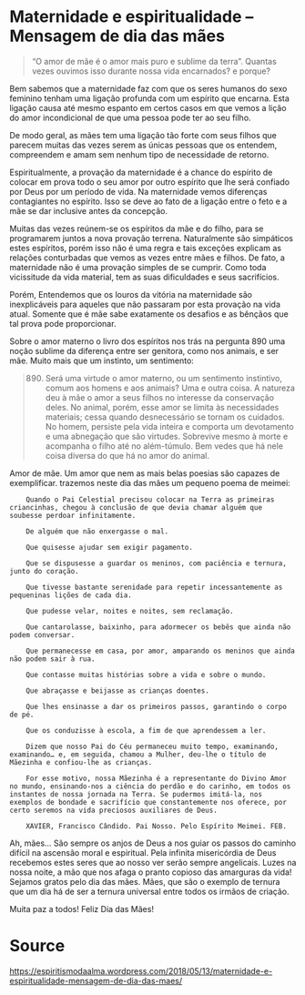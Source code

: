 # Maternidade e espiritualidade – Mensagem de dia das mães

> “O amor de mãe é o amor mais puro e sublime da terra”. Quantas vezes ouvimos isso durante nossa vida encarnados? e porque?

Bem sabemos que a maternidade faz com que os seres humanos do sexo feminino tenham uma ligação profunda com um espírito que encarna. Esta ligação causa até mesmo espanto em certos casos em que vemos a lição do amor incondicional de que uma pessoa pode ter ao seu filho.

De modo geral, as mães tem uma ligação tão forte com seus filhos que parecem muitas das vezes serem as únicas pessoas que os entendem, compreendem e amam sem nenhum tipo de necessidade de retorno.

Espiritualmente, a provação da maternidade é a chance do espírito de colocar em prova todo o seu amor por outro espírito que lhe será confiado por Deus por um período de vida. Na maternidade vemos diferenças contagiantes no espírito. Isso se deve ao fato de a ligação entre o feto e a mãe se dar inclusive antes da concepção.

Muitas das vezes reúnem-se os espíritos da mãe e do filho, para se programarem juntos a nova provação terrena. Naturalmente são simpáticos estes espíritos, porém isso não é uma regra e tais exceções explicam as relações conturbadas que vemos as vezes entre mães e filhos. De fato, a maternidade não é uma provação simples de se cumprir. Como toda vicissitude da vida material, tem as suas dificuldades e seus sacrifícios.

Porém, Entendemos que os louros da vitória na maternidade são inexplicáveis para aqueles que não passaram por esta provação na vida atual. Somente que é mãe sabe exatamente os desafios e as bênçãos que tal prova pode proporcionar.

Sobre o amor materno o livro dos espíritos nos trás na pergunta 890 uma noção sublime da diferença entre ser genitora, como nos animais, e ser mãe. Muito mais que um instinto, um sentimento:

> 890. Será uma virtude o amor materno, ou um sentimento instintivo, comum aos homens e aos animais?
Uma e outra coisa. A natureza deu à mãe o amor a seus filhos no interesse da conservação deles. No animal, porém, esse amor se limita às necessidades materiais; cessa quando desnecessário se tornam os cuidados. No homem, persiste pela vida inteira e comporta um devotamento e uma abnegação que são virtudes. Sobrevive mesmo à morte e acompanha o filho até no além-túmulo. Bem vedes que há nele coisa diversa do que há no amor do animal.

Amor de mãe. Um amor que nem as mais belas poesias são capazes de exemplificar. trazemos neste dia das mães um pequeno poema de meimei:
```
    Quando o Pai Celestial precisou colocar na Terra as primeiras criancinhas, chegou à conclusão de que devia chamar alguém que soubesse perdoar infinitamente.

    De alguém que não enxergasse o mal.

    Que quisesse ajudar sem exigir pagamento.

    Que se dispusesse a guardar os meninos, com paciência e ternura, junto do coração.

    Que tivesse bastante serenidade para repetir incessantemente as pequeninas lições de cada dia.

    Que pudesse velar, noites e noites, sem reclamação.

    Que cantarolasse, baixinho, para adormecer os bebês que ainda não podem conversar.

    Que permanecesse em casa, por amor, amparando os meninos que ainda não podem sair à rua.

    Que contasse muitas histórias sobre a vida e sobre o mundo.

    Que abraçasse e beijasse as crianças doentes.

    Que lhes ensinasse a dar os primeiros passos, garantindo o corpo de pé.

    Que os conduzisse à escola, a fim de que aprendessem a ler.

    Dizem que nosso Pai do Céu permaneceu muito tempo, examinando, examinando… e, em seguida, chamou a Mulher, deu-lhe o título de Mãezinha e confiou-lhe as crianças.

    For esse motivo, nossa Mãezinha é a representante do Divino Amor no mundo, ensinando-nos a ciência do perdão e do carinho, em todos os instantes de nossa jornada na Terra. Se pudermos imitá-la, nos exemplos de bondade e sacrifício que constantemente nos oferece, por certo seremos na vida preciosos auxiliares de Deus.

    XAVIER, Francisco Cândido. Pai Nosso. Pelo Espírito Meimei. FEB.
```

Ah, mães… São sempre os anjos de Deus a nos guiar os passos do caminho difícil na ascensão moral e espiritual. Pela infinita misericórdia de Deus recebemos estes seres que ao nosso ver serão sempre angelicais. Luzes na nossa noite, a mão que nos afaga o pranto copioso das amarguras da vida! Sejamos gratos pelo dia das mães. Mães, que são o exemplo de ternura que um dia há de ser a ternura universal entre todos os irmãos de criação.

Muita paz a todos! Feliz Dia das Mães!

# Source
https://espiritismodaalma.wordpress.com/2018/05/13/maternidade-e-espiritualidade-mensagem-de-dia-das-maes/
